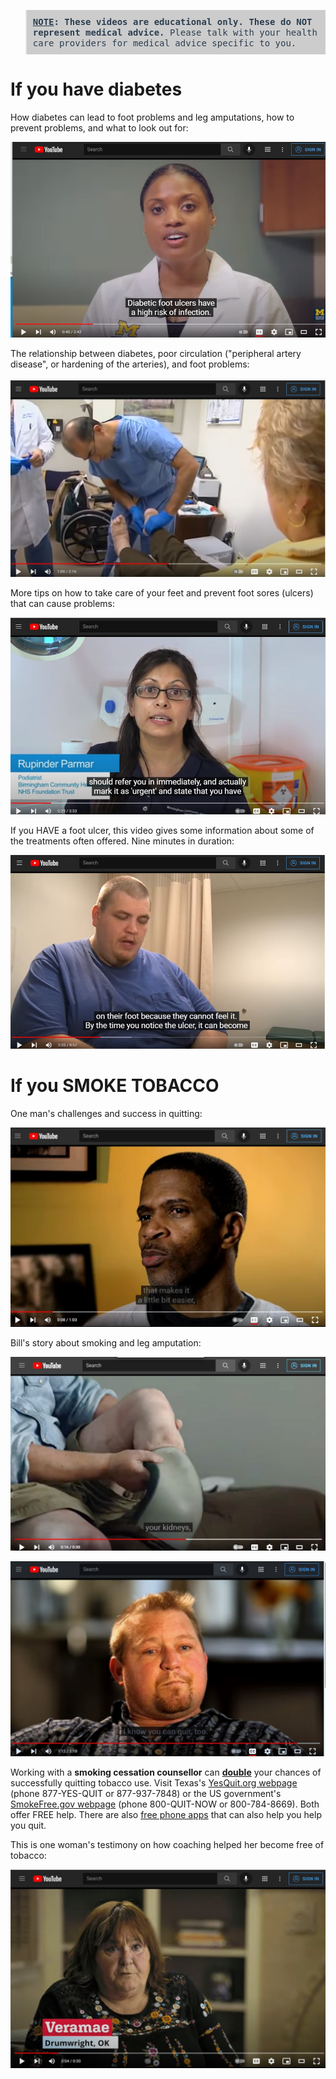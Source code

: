 <head>
<!-- Global site tag (gtag.js) - Google Analytics -->
<script async src="https://www.googletagmanager.com/gtag/js?id=G-YPLVGC5FDP"></script>
<script>
  window.dataLayer = window.dataLayer || [];
  function gtag(){dataLayer.push(arguments);}
  gtag('js', new Date());

  gtag('config', 'G-YPLVGC5FDP');
</script>
</head>

<blockquote style="padding: 10px; font-style: normal; color: #2C3E50; background-color: #ccc;"><tt>
<b><u>NOTE</u>: These videos are educational only. These do NOT represent medical advice.</b> Please talk with your health care providers for medical advice specific to you.</tt></blockquote>

# If you have diabetes

How diabetes can lead to foot problems and leg amputations, how to prevent problems, and what to look out for:
<p>
  <a href="https://www.youtube.com/watch?v=IQy6E5aVUzo" title="Diabetic Foot Ulcer 101">
    <img src="/assets/PatientEducationUMichigan.jpg" alt="YouTube" />
  </a>
</p>

The relationship between diabetes, poor circulation ("peripheral artery disease", or hardening of the arteries), and foot problems:
<p>
  <a href="https://www.youtube.com/watch?v=Qlf3D-sfaBo" title="Must-Know Foot Care Tips">
    <img src="/assets/PatientEducationAPMA.jpg" alt="YouTube" />
  </a>
</p>

More tips on how to take care of your feet and prevent foot sores (ulcers) that can cause problems:
<p>
  <a href="https://www.youtube.com/watch?v=sGnjxc18BC4" title="Foot care for people with diabetes – What happens if you develop a diabetic foot problem">
    <img src="/assets/PatientEducationNHS.jpg" alt="YouTube" />
  </a>
</p>


If you HAVE a foot ulcer, this video gives some information about some of the treatments often offered. Nine minutes in duration:
<p>
  <a href="https://www.youtube.com/watch?v=XRolebcoL2g" title="CLEAR - A Patient's Guide to Understanding Offloading Diabetic Foot Ulcer">
    <img src="/assets/PatientEducationRosalind.jpg" alt="YouTube" />
  </a>
</p>

# If you SMOKE TOBACCO

One man's challenges and success in quitting:
<p>
  <a href="https://www.youtube.com/watch?v=r8hoZrQ0aR0" title="CDC: Tips From Former Smokers - Roosevelt S.: “It’s Hard to Quit">
    <img src="/assets/YouTubeCDCRoosevelt.jpg" alt="YouTube" />
  </a>
</p>

Bill's story about smoking and leg amputation:
<p>
  <a href="https://www.youtube.com/watch?v=CYVuUFPFOc0" title="CDC: Tips From Former Smokers - Bill B.’s Tip Ad">
    <img src="/assets/YouTubeCDCBill1.jpg" alt="YouTube" />
  </a>
</p>

<p>
  <a href="https://www.youtube.com/watch?v=eGGXIWFqxhY" title="CDC: Tips From Former Smokers - Bill B.: Smoking and Diabetes Don't Mix">
    <img src="/assets/YouTubeCDCBill2.jpg" alt="YouTube" />
  </a>
</p>

Working with a <b>smoking cessation counsellor</b> can <b><u>double</u></b> your chances of successfully quitting tobacco use. Visit Texas's [YesQuit.org webpage](www.yesquit.org) (phone 877-YES-QUIT or 877-937-7848) or the US government's [SmokeFree.gov webpage](www.smokefree.gov) (phone 800-QUIT-NOW or 800-784-8669). Both offer FREE help.  There are also [free phone apps](https://smokefree.gov/tools-tips/apps) that can also help you help you quit.

This is one woman's testimony on how coaching helped her become free of tobacco:
<p>
  <a href="https://www.youtube.com/watch?v=tVcLr62SwDI" title="Veramae’s Testimonial Quit Smoking | Tobacco Helpline 1-800-QUIT NOW">
    <img src="/assets/YouTubeVeramae.jpg" alt="YouTube" />
  </a>
</p>
